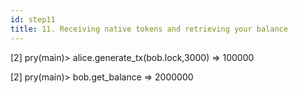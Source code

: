 ```yaml
---
id: step11
title: 11. Receiving native tokens and retrieving your balance
---
```


[2] pry(main)> alice.generate_tx(bob.lock,3000)
=> 100000

[2] pry(main)> bob.get_balance
=> 2000000
